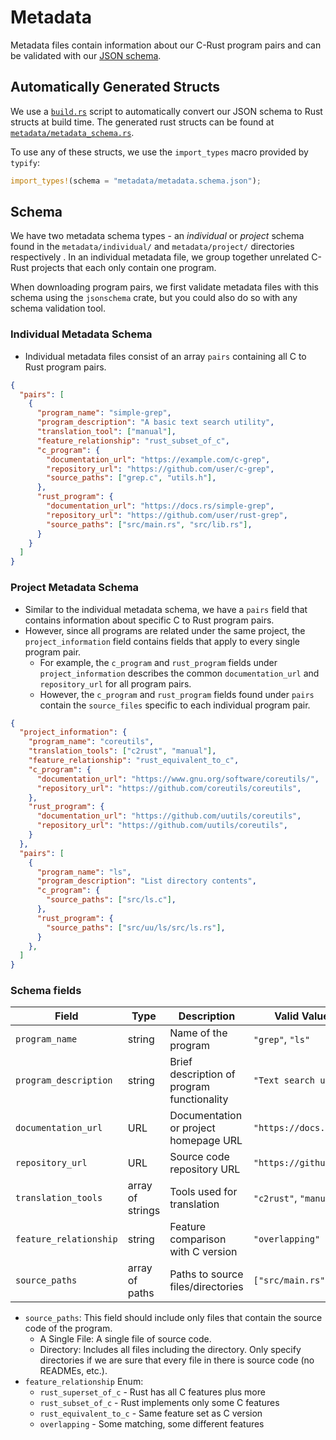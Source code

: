 # Metadata

Metadata files contain information about our C-Rust program pairs and can be validated with our [JSON schema](./metadata.schema.json).

## Automatically Generated Structs

We use a [`build.rs`](../build.rs) script to automatically convert our JSON schema to Rust structs at build time. The generated rust structs can be found at [`metadata/metadata_schema.rs`](./metadata_schema.rs).

To use any of these structs, we use the `import_types` macro provided by `typify`:

```rust
import_types!(schema = "metadata/metadata.schema.json");
```

## Schema

We have two metadata schema types - an *individual* or *project* schema found in the `metadata/individual/` and `metadata/project/` directories respectively . In an individual metadata file, we group together unrelated C-Rust projects that each only contain one program.

When downloading program pairs, we first validate metadata files with this schema using the `jsonschema` crate, but you could also do so with any schema validation tool.

### Individual Metadata Schema

- Individual metadata files consist of an array `pairs` containing all C to Rust program pairs.

```json
{
  "pairs": [
    {
      "program_name": "simple-grep",
      "program_description": "A basic text search utility",
      "translation_tool": ["manual"],
      "feature_relationship": "rust_subset_of_c",
      "c_program": {
        "documentation_url": "https://example.com/c-grep",
        "repository_url": "https://github.com/user/c-grep",
        "source_paths": ["grep.c", "utils.h"],
      },
      "rust_program": {
        "documentation_url": "https://docs.rs/simple-grep",
        "repository_url": "https://github.com/user/rust-grep",
        "source_paths": ["src/main.rs", "src/lib.rs"],
      }
    }
  ]
}
```

### Project Metadata Schema

- Similar to the individual metadata schema, we have a `pairs` field that contains information about specific C to Rust program pairs.
- However, since all programs are related under the same project, the `project_information` field contains fields that apply to every single program pair.
  - For example, the `c_program` and `rust_program` fields under `project_information` describes the common `documentation_url` and `repository_url` for all program pairs.
  - However, the `c_program` and `rust_program` fields found under `pairs` contain the `source_files` specific to each individual program pair.

```json
{
  "project_information": {
    "program_name": "coreutils",
    "translation_tools": ["c2rust", "manual"],
    "feature_relationship": "rust_equivalent_to_c",
    "c_program": {
      "documentation_url": "https://www.gnu.org/software/coreutils/",
      "repository_url": "https://github.com/coreutils/coreutils",
    },
    "rust_program": {
      "documentation_url": "https://github.com/uutils/coreutils",
      "repository_url": "https://github.com/uutils/coreutils",
    }
  },
  "pairs": [
    {
      "program_name": "ls",
      "program_description": "List directory contents",
      "c_program": {
        "source_paths": ["src/ls.c"],
      },
      "rust_program": {
        "source_paths": ["src/uu/ls/src/ls.rs"],
      }
    },
  ]
}
```

### Schema fields

| Field | Type | Description | Valid Values/Examples |
|-------|------|-------------|----------------------|
| `program_name` | string | Name of the program | `"grep"`, `"ls"` |
| `program_description` | string | Brief description of program functionality | `"Text search utility"` |
| `documentation_url` | URL | Documentation or project homepage URL | `"https://docs.rs/crate"` |
| `repository_url` | URL | Source code repository URL | `"https://github.com/user/repo"` |
| `translation_tools` | array of strings | Tools used for translation | `"c2rust"`, `"manual"` |
| `feature_relationship` | string | Feature comparison with C version | `"overlapping"` |
| `source_paths` | array of paths | Paths to source files/directories | `["src/main.rs", "src/"]` |

- `source_paths`: This field should include only files that contain the source code of the program.
  - A Single File: A single file of source code.
  - Directory: Includes all files including the directory. Only specify directories if we are sure that every file in there is source code (no READMEs, etc.).
- `feature_relationship` Enum:
  - `rust_superset_of_c` - Rust has all C features plus more
  - `rust_subset_of_c` - Rust implements only some C features
  - `rust_equivalent_to_c` - Same feature set as C version
  - `overlapping` - Some matching, some different features
